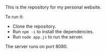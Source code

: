 This is the repository for my personal website.

To run it:
* Clone the repository.
* Run `npm -i` to install the dependencies.
* Run `node app.js` to run the server.

The server runs on port 8080.
